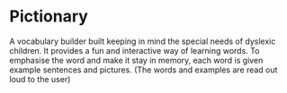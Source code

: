 # Pictionary
A vocabulary builder built keeping in mind the special needs of dyslexic children. It provides a fun and interactive way of learning words. To emphasise the word and make it stay in memory, each word is given example sentences and pictures. (The words and examples are read out loud to the user)
